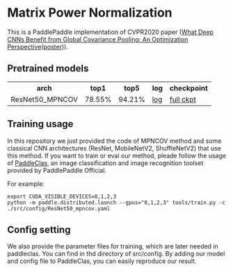# Matrix Power Normalization
This is a PaddlePaddle implementation of CVPR2020 paper ([What Deep CNNs Benefit from Global Covariance Pooling: An Optimization Perspective](https://arxiv.org/abs/2003.11241)([poster](https://github.com/ZhangLi-CS/GCP_Optimization/blob/master/poster.png))). 

## Pretrained models
<table>
  <tr>
    <th>arch</th>
    <th>top1</th>
    <th>top5</th>
    <th>log</th>
    <th colspan="6">checkpoint</th>
  </tr>
  <tr>
    <td>ResNet50_MPNCOV</td>
    <td>78.55%</td>
    <td>94.21%</td>
    <td><a href="https://drive.google.com/file/d/17yKzvJyGBgzRMDvW-KiQbF2G_M2uDnn3/view?usp=share_link">log</a></td>
    <td><a href="https://drive.google.com/file/d/1Owpw38UlOjHp1IPz9QfGynbeWXJywOsI/view?usp=share_link">full ckpt</a></td>
  </tr>
<table>

## Training usage
In this repository we just provided the code of MPNCOV method and some classical CNN architectures (ResNet, MobileNetV2, ShuffleNetV2) that use this method. If you want to train or eval our method, pleade follow the usage of  [PaddleClas](https://github.com/PaddlePaddle/PaddleClas), an image classification and image recognition toolset provided by PaddlePaddle Official.

For example:

```
export CUDA_VISIBLE_DEVICES=0,1,2,3
python -m paddle.distributed.launch --gpus="0,1,2,3" tools/train.py -c ./src/config/ResNet50_mpncov.yaml
```

## Config setting
We also provide the parameter files for training, which are later needed in paddleclas. You can find in thd directory of src/config. By adding our model and config file to PaddleClas, you can easily reproduce our result.